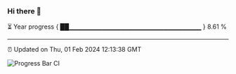 ### Hi there 👋

⏳ Year progress { ██▁▁▁▁▁▁▁▁▁▁▁▁▁▁▁▁▁▁▁▁▁▁▁▁▁▁▁▁ } 8.61 %

---

⏰ Updated on Thu, 01 Feb 2024 12:13:38 GMT

![Progress Bar CI](https://github.com/Shyam-Makwana/GitHub-Actions-Demo/workflows/Progress%20Bar%20CI/badge.svg)
